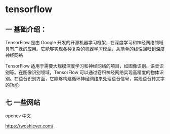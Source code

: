# tensorflow

 

## 一 基础介绍：

 TensorFlow 是由 Google 开发的开源机器学习框架，在深度学习和神经网络领域具有广泛的应用。它能够实现各种复杂的机器学习模型，从简单的线性回归到深度神经网络

TensorFlow 适用于需要大规模深度学习和神经网络的项目，如图像识别、语音识别等。在图像识别领域，TensorFlow 可以通过卷积神经网络实现高精度的物体识别。在语音识别方面，它能够构建循环神经网络来处理语音信号，实现语音转文字的功能。







## 七 一些网站

opencv 中文

https://woshicver.com/



### 
